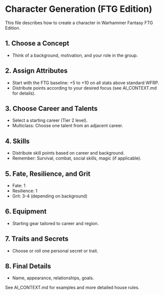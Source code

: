 # Character Generation (FTG Edition)

This file describes how to create a character in Warhammer Fantasy FTG Edition.

## 1. Choose a Concept
- Think of a background, motivation, and your role in the group.

## 2. Assign Attributes
- Start with the FTG baseline: +5 to +10 on all stats above standard WFRP.
- Distribute points according to your desired focus (see AI_CONTEXT.md for details).

## 3. Choose Career and Talents
- Select a starting career (Tier 2 level).
- Multiclass: Choose one talent from an adjacent career.

## 4. Skills
- Distribute skill points based on career and background.
- Remember: Survival, combat, social skills, magic (if applicable).

## 5. Fate, Resilience, and Grit
- Fate: 1
- Resilience: 1
- Grit: 3-4 (depending on background)

## 6. Equipment
- Starting gear tailored to career and region.

## 7. Traits and Secrets
- Choose or roll one personal secret or trait.

## 8. Final Details
- Name, appearance, relationships, goals.

See AI_CONTEXT.md for examples and more detailed house rules.